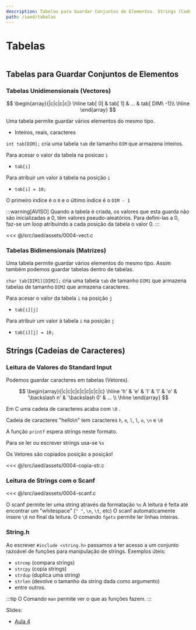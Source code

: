 ```yaml
---
description: Tabelas para Guardar Conjuntos de Elementos. Strings (Cadeias de Caracteres)
path: /iaed/tabelas
---
```


# Tabelas

```toc

```

## Tabelas para Guardar Conjuntos de Elementos

### Tabelas Unidimensionais (Vectores)

$$
\begin{array}{|c|c|c|c|}
\hline
tab[ 0] & tab[ 1] & ... & tab[ DIM\ -1]\\
\hline
\end{array}
$$

Uma tabela permite guardar vários elementos do mesmo tipo.

- Inteiros, reais, caracteres

`int tab[DIM];` cria uma tabela `tab` de tamanho `DIM` que armazena inteiros.

Para acesar o valor da tabela na posicao `i`

- `tab[i]`

Para atribuir um valor à tabela na posição `i`

- `tab[i] = 10;`

O primeiro indíce é o `0` e o último índice é o `DIM - 1`

:::warning[AVISO]
Quando a tabela é criada, os valores que esta guarda não são inicializadas a 0, têm valores pseudo-aleatórios.
Para defini-las a 0, faz-se um loop atribuindo a cada posição da tabela o valor 0.
:::

<<< @/src/iaed/assets/0004-vect.c

### Tabelas Bidimensionais (Matrizes)

Uma tabela permite guardar vários elementos do mesmo tipo.
Assim também podemos guardar tabelas dentro de tabelas.

`char tab[DIM1][DIM2];` cria uma tabela `tab` de tamanho `DIM1` que armazena tabelas de tamanho `DIM2` que armazena caracteres.

Para acesar o valor da tabela `i` na posição `j`

- `tab[i][j]`

Para atribuir um valor à tabela `i` na posição `j`

- `tab[i][j] = 10;`

## Strings (Cadeias de Caracteres)

### Leitura de Valores do Standard Input

Podemos guardar caracteres em tabelas (Vetores).

$$
\begin{array}{|c|c|c|c|c|c|c|c|c}
\hline
'h' & 'e' & 'l' & 'l' & 'o' & '\backslash n' & '\backslash 0' & ... \\
\hline
\end{array}
$$

Em C uma cadeia de caracteres acaba com `\0` .

Cadeia de caracteres "hello\n" tem caracteres
`h`, `e`, `l`, `l`, `o`, `\n` e `\0`

A função `printf` espera strings neste formato.

Para se ler ou escrever strings usa-se `%s`

Os Vetores são copiados posição a posição!

<<< @/src/iaed/assets/0004-copia-str.c

### Leitura de Strings com o Scanf

<<< @/src/iaed/assets/0004-scanf.c

O scanf permite ler uma string através da formatação `%s`
A leitura é feita até encontrar um "whitespace" (`" "`, `\n`, `\t`, etc)
O scanf automaticamente insere `\0` no final da leitura.
O comando `fgets` permite ler linhas inteiras.

### String.h

Ao escrever `#include <string.h>` passamos a ter acesso a um conjunto razoável de funções para
manipulação de strings.
Exemplos úteis:

- `strcmp` (compara strings)
- `strcpy` (copia strings)
- `strdup` (duplica uma string)
- `strlen` (devolve o tamanho da string dada como argumento)
- entre outros.

:::tip
O Comando `man` permite ver o que as funções fazem.
:::

Slides:

- [Aula 4](https://drive.google.com/file/d/1xeNWUgLtrYgSXs8Ed1GHg9Q7dAsU1X25/view?usp=sharing)
